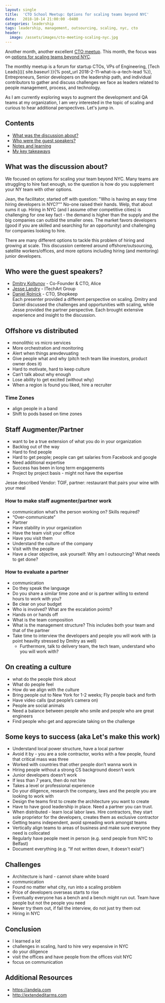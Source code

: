 ```yaml
---
layout: single
title:  'CTO School Meetup: Options for scaling teams beyond NYC'
date:   2018-10-14 21:00:00 -0400
categories: leadership
tags: leadership, management, outsourcing, scaling, nyc, cto
header:
  image: /assets/images/cto-meeting-scaling-nyc.jpg
---
```

Another month, another excellent [CTO meetup](https://www.meetup.com/ctoschool/). This month, the focus was on [options for scaling teams beyond NYC](https://www.meetup.com/ctoschool/events/llrrbqyxnblb/).

The monthly meetup is a forum for startup CTOs, VPs of Engineering, [Tech Leads]({{ site.baseurl }}{% post_url 2018-2-11-what-is-a-tech-lead %}), Entrepreneurs, Senior developers on the leadership path, and individual contributors to gather and discuss challenges we face as leaders related to people management, process, and technology.  

As I am currently exploring ways to augment the development and QA teams at my organization, I am very interested in the topic of scaling and curious to hear additional perspectives.  Let's jump in.

## Contents
- [What was the discussion about?](#what-was-the-presentation-about)
- [Who were the guest speakers?](#who-was-the-speaker)
- [Notes and learning](#assorted-musings-and-tidbits)
- [My key takeaways](#my-key-takeaways)

## What was the discussion about?
We focused on options for scaling your team beyond NYC. Many teams are struggling to hire fast enough, so the question is how do you supplement your NY team with other options.

Jean, the facilitator, started off with question: "Who is having an easy time hiring developers in NYC?""  No-one raised their hands.  Welp, that about sums it up. Hiring in NYC (and I assume other competitive cities) is challenging for one key fact - the demand is higher than the supply and the big companies can outbid the smaller ones. The market favors developers (good if you are skilled and searching for an opportunity) and challenging for companies looking to hire.  

There are many different options to tackle this problem of hiring and growing at scale.  This discussion centered around offshore/outsourcing, satellite workers/offices, and more options including hiring (and mentoring) junior developers.

## Who were the guest speakers?
- [Dmitry Koltunov](https://www.linkedin.com/in/dmitry-koltunov-cfa-0598241/) - Co-Founder & CTO, Alice
- [Jesse Landry](https://www.linkedin.com/in/jesselandry/) - ITechArt Group
- [Daniel Rolnick](https://www.linkedin.com/in/daniel-rolnick-6a36922) - CTO, Shopkeep  
Each presenter provided a different perspective on scaling. Dmitry and Daniel discussed the challenges and opportunities with scaling, while Jesse provided the partner perspective.  Each brought extensive experience and insight to the discussion.

## Offshore vs distributed
- monolithic vs micro services
- More orchestration and monitoring
- Alert when things arevdevuating
- Give people what and why (pitch tech team like investors, product owner does it)
- Hard to motivate, hard to keep culture
- Can’t talk about why enough
- Lose ability to get excited (without why)
- When a region is found you liked, hire a recruiter

### Time Zones
- align people in a band
- Shift to pods based on time zones

## Staff Augmenter/Partner
- want to be a true extension of what you do in your organization
- Backlog out of the way
- Hard to find people
- Hard to get people; people can get salaries from Facebook and google
- Need additional expertise
- Success has been in long term engagements
- Project by project basis - might not have the expertise

Jesse described Vendor: TGIF, partner: restaurant that pairs your wine with your meal

### How to make staff augmenter/partner work
- communication what’s the person working on? Skills required?
- “Over-communicate"
- Partner
- Have stability in your organization
- Have the team visit your office
- Have you visit them
- Understand the culture of the company
- Visit with the people
- Have a clear objective, ask yourself: Why am I outsourcing? What needs to get done?

### How to evaluate a partner
- communication
- Do they speak the language
- Do you share a similar time zone and or is partner willing to extend hours to work with you?
- Be clear on your budget
- Who is involved? What are the escalation points?
- Hands on or hands off
- What is the team composition
- What is the management structure? This includes both your team and that of the partner
- Take time to interview the developers and people you will work with (a point heavilty stressed by Dmitry as well)
  - Furthermore, talk to delivery team, the tech team, understand who you will work with?

## On creating a culture
- what do the people think about
- What do people feel
- How do we align with the culture
- Bring people out to New York for 1-2 weeks; Fly people back and forth
- Have video calls (put people’s camera on)
- People are social animals
- Need a balance between people who smile and people who are great engineers
- Find people who get and appreciate taking on the challenge

## Some keys to success (aka Let's make this work)
- Understand local power structure, have a local partner
- Avoid it by - you are a sole contractor, works with a few people, found that critical mass was three
- Worked with countries that other people don’t wanna work in
- Hiring people without a strong CS background doesn’t work
- Junior developers doesn’t work
- If less than 7 years, then do not hire
- Takes a level or professional experience
- Do your diligence, research the company, laws and the people you are looking to work with
- Design the teams first to create the architecture you want to create
- Have to have good leadership in place. Need a partner you can trust.
- When distributed - learn local labor laws. Hire contractors, they start sole proprietor for the developers, creates them as exclusive contractor
- Getting teams independent, avoid spreading work amongst teams
- Vertically align teams to areas of business and make sure everyone they need is collocated
- Regularly have people meet in person (e.g. send people from NYC to Belfast)
- Document everything (e.g. "If not written down, it doesn't exist")

## Challenges
- Architecture is hard - cannot share white board
- communication
- Found no matter what city, run into a scaling problem
- Price of developers overseas starts to rise
- Eventually everyone has a bench and a bench might run out. Team have people but not the people you need
- Never try them out, if fail the interview, do not just try them out
- Hiring in NYC

## Conclusion
- I learned a lot
- challenges in scaling, hard to hire very expensive in NYC
- do your diligence
- visit the offices and have people from the offices visit NYC
- focus on communication

## Additional Resources
- https://andela.com
- http://extendeditarms.com
